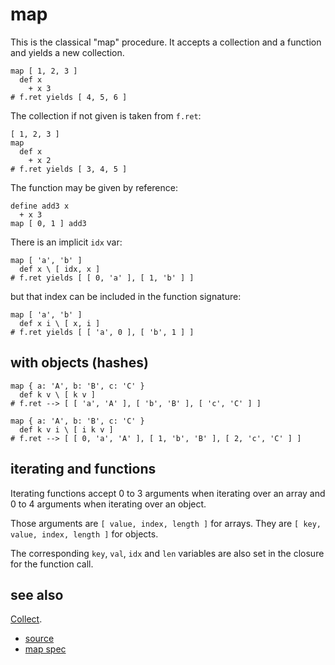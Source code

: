 
# map

This is the classical "map" procedure. It accepts a collection
and a function and yields a new collection.

```
map [ 1, 2, 3 ]
  def x
    + x 3
# f.ret yields [ 4, 5, 6 ]
```

The collection if not given is taken from `f.ret`:
```
[ 1, 2, 3 ]
map
  def x
    + x 2
# f.ret yields [ 3, 4, 5 ]
```

The function may be given by reference:
```
define add3 x
  + x 3
map [ 0, 1 ] add3
```

There is an implicit `idx` var:
```
map [ 'a', 'b' ]
  def x \ [ idx, x ]
# f.ret yields [ [ 0, 'a' ], [ 1, 'b' ] ]
```
but that index can be included in the function signature:
```
map [ 'a', 'b' ]
  def x i \ [ x, i ]
# f.ret yields [ [ 'a', 0 ], [ 'b', 1 ] ]
```

## with objects (hashes)

```
map { a: 'A', b: 'B', c: 'C' }
  def k v \ [ k v ]
# f.ret --> [ [ 'a', 'A' ], [ 'b', 'B' ], [ 'c', 'C' ] ]

map { a: 'A', b: 'B', c: 'C' }
  def k v i \ [ i k v ]
# f.ret --> [ [ 0, 'a', 'A' ], [ 1, 'b', 'B' ], [ 2, 'c', 'C' ] ]
```

## iterating and functions

Iterating functions accept 0 to 3 arguments when iterating over an
array and 0 to 4 arguments when iterating over an object.

Those arguments are `[ value, index, length ]` for arrays.
They are `[ key, value, index, length ]` for objects.

The corresponding `key`, `val`, `idx` and `len` variables are also
set in the closure for the function call.

## see also

[Collect](collect.md).


* [source](https://github.com/floraison/flor/tree/master/lib/flor/pcore/map.rb)
* [map spec](https://github.com/floraison/flor/tree/master/spec/pcore/map_spec.rb)

